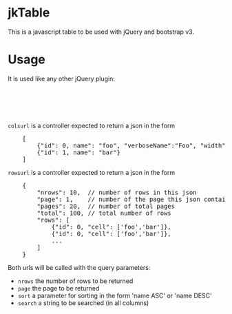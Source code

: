 jkTable
=======

This is a javascript table to be used with jQuery and bootstrap v3.

Usage
=====

It is used like any other jQuery plugin:
<pre>
    <div id="table"></div>
    <script type="text/javascript">
        $('#table').jk_table({
            'rowsurl': '/some/url/rows',
            'colsurl': '/some/url/cols'
        });
    </script>
</pre>

`colsurl` is a controller expected to return a json in the form 
<pre>
    [
        {"id": 0, name": "foo", "verboseName":"Foo", "width":"50px"},
        {"id": 1, name": "bar"}
    ]
</pre>

`rowsurl` is a controller expected to return a json in the form
<pre>
    {
        "nrows": 10,  // number of rows in this json
        "page": 1,    // number of the page this json contains
        "pages": 20,  // number of total pages
        "total": 100, // total number of rows
        "rows": [
            {"id": 0, "cell": ['foo','bar']},
            {"id": 0, "cell": ['foo','bar']},
            ...
        ]
    }
</pre>

Both urls will be called with the query parameters:

+ `nrows` the number of rows to be returned
+ `page` the page to be returned
+ `sort` a parameter for sorting in the form 'name ASC' or 'name DESC'
+ `search` a string to be searched (in all columns)

